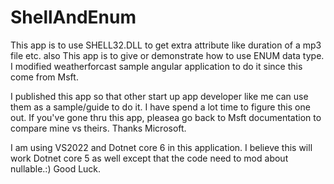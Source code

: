 # ShellAndEnum

This app is to use SHELL32.DLL to get extra attribute like duration of a mp3 file etc.
also
This app is to give or demonstrate how to use ENUM data type.  I modified weatherforcast sample angular application to do it since this come from Msft.

I published this app so that other start up app developer like me can use them as a sample/guide to do it.  I have spend a lot time to figure this one out.
If you've gone thru this app, pleasea go back to Msft documentation to compare mine vs theirs.  Thanks Microsoft.


I am using VS2022 and Dotnet core 6 in this application.  I believe this will work Dotnet core 5 as well except that the code need to mod about nullable.:)
Good Luck.
